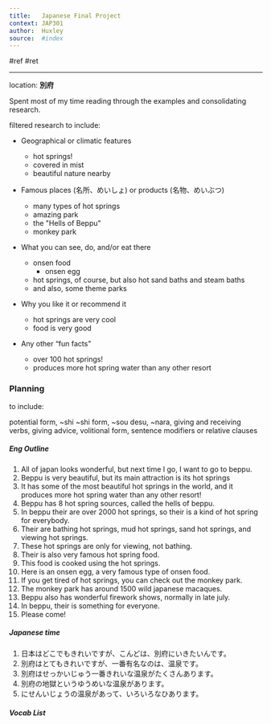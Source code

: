 ```yaml
---
title:   Japanese Final Project
context: JAP301
author:  Huxley
source:  #index
---
```


#ref #ret

---

location: **別府**

Spent most of my time reading through the examples and consolidating research.

filtered research to include:

-   Geographical or climatic features
	-   hot springs!
	-   covered in mist
	-   beautiful nature nearby
    
-   Famous places (名所、めいしょ) or products (名物、めいぶつ)
	-   many types of hot springs
	-   amazing park
	-   the "Hells of Beppu"
	-   monkey park
    
-   What you can see, do, and/or eat there
	-   onsen food
		-   onsen egg
	-   hot springs, of course, but also hot sand baths and steam baths
	-   and also, some theme parks
    
-   Why you like it or recommend it
	-   hot springs are very cool
	-   food is very good
    
-   Any other “fun facts"
	-   over 100 hot springs!
	-   produces more hot spring water than any other resort 
    

### Planning

to include:

 
potential form,
~shi ~shi form,
~sou desu,
~nara,
giving and receiving verbs,
giving advice, 
volitional form, 
sentence modifiers or relative clauses


##### Eng Outline


1. All of japan looks wonderful, but next time I go, I want to go to beppu.
2. Beppu is very beautiful, but its main attraction is its hot springs 
3. It has some of the most beautiful hot springs in the world, and it produces more hot spring water than any other resort!
4. Beppu has 8 hot spring sources, called the hells of beppu.
5. In beppu their are over 2000 hot springs, so their is a kind of hot spring for everybody.
6. Their are bathing hot springs, mud hot springs, sand hot springs, and viewing hot springs.
7. These hot springs are only for viewing, not bathing.
8. Their is also very famous hot spring food.
9. This food is cooked using the hot springs. 
10. Here is an onsen egg, a very famous type of onsen food.
11. If you get tired of hot springs, you can check out the monkey park.
12. The monkey park has around 1500 wild japanese macaques.
13. Beppu also has wonderful firework shows, normally in late july. 
14. In beppu, their is something for everyone.
15. Please come!





##### Japanese time

1. 日本はどこでもきれいですが、こんどは、別府にいきたいんです。
2. 別府はとてもきれいですが、一番有名なのは、温泉です。
3. 別府はせっかいじゅう一番きれいな温泉がたくさんあります。
4. 別府の地獄というゆうめいな温泉があります。
5. にせんいじょうの温泉があって、いろいろなひあります。




##### Vocab List













